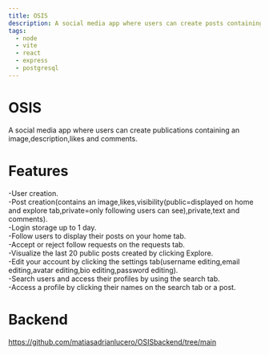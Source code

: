 ```yaml
---
title: OSIS
description: A social media app where users can create posts containing an image,description,likes and comments.
tags:
  - node
  - vite
  - react
  - express
  - postgresql
---
```


# OSIS

A social media app where users can create publications containing an image,description,likes and comments.
# Features
-User creation.<br>
-Post creation(contains an image,likes,visibility(public=displayed on home and explore tab,private=only following users can see),private,text and comments).<br>
-Login storage up to 1 day.<br>
-Follow users to display their posts on your home tab.<br>
-Accept or reject follow requests on the requests tab.<br>
-Visualize the last 20 public posts created by clicking Explore.<br>
-Edit your account by clicking the settings tab(username editing,email editing,avatar editing,bio editing,password editing).<br>
-Search users and access their profiles by using the search tab.<br>
-Access a profile by clicking their names on the search tab or a post.<br>

# Backend
https://github.com/matiasadrianlucero/OSISbackend/tree/main

